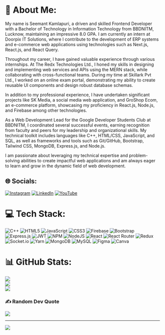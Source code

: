 # 💫 About Me:
My name is Seemant Kamlapuri, a driven and skilled Frontend Developer with a Bachelor of Technology in Information Technology from BBDNITM, Lucknow, maintaining an impressive 8.0 GPA. I am currently an intern at Doorpix IT Solutions, where I contribute to the development of ERP systems and e-commerce web applications using technologies such as Next.js, React.js, and React Query.

Throughout my career, I have gained valuable experience through various internships. At The Redx Technologies Ltd., I honed my skills in designing and implementing web services and APIs using the MERN stack, while collaborating with cross-functional teams. During my time at Skillark Pvt Ltd., I worked on an online exam portal, demonstrating my ability to create reusable UI components and design robust database schemas.

In addition to my professional experience, I have undertaken significant projects like SK Media, a social media web application, and GroShop Ecom, an e-commerce platform, showcasing my proficiency in React.js, Node.js, and Firebase among other technologies.

As a Web Development Lead for the Google Developer Students Club at BBDNITM, I coordinated several successful events, earning recognition from faculty and peers for my leadership and organizational skills. My technical toolkit includes languages like C++, HTML/CSS, JavaScript, and SQL, as well as frameworks and tools such as Git/GitHub, Bootstrap, Tailwind CSS, MongoDB, Express.js, and Node.js.

I am passionate about leveraging my technical expertise and problem-solving abilities to create impactful web applications and am always eager to learn and grow in the dynamic field of web development.

## 🌐 Socials:
[![Instagram](https://img.shields.io/badge/Instagram-%23E4405F.svg?logo=Instagram&logoColor=white)](https://instagram.com/https://www.instagram.com/seemant_20_11/) [![LinkedIn](https://img.shields.io/badge/LinkedIn-%230077B5.svg?logo=linkedin&logoColor=white)](https://linkedin.com/in/https://www.linkedin.com/in/seemant-kamlapuri-b682331b5/) [![YouTube](https://img.shields.io/badge/YouTube-%23FF0000.svg?logo=YouTube&logoColor=white)](https://youtube.com/@UC6_PcZu0dIjHJDXIPyFxqpA) 

# 💻 Tech Stack:
![C++](https://img.shields.io/badge/c++-%2300599C.svg?style=flat-square&logo=c%2B%2B&logoColor=white) ![HTML5](https://img.shields.io/badge/html5-%23E34F26.svg?style=flat-square&logo=html5&logoColor=white) ![JavaScript](https://img.shields.io/badge/javascript-%23323330.svg?style=flat-square&logo=javascript&logoColor=%23F7DF1E) ![CSS3](https://img.shields.io/badge/css3-%231572B6.svg?style=flat-square&logo=css3&logoColor=white) ![Firebase](https://img.shields.io/badge/firebase-%23039BE5.svg?style=flat-square&logo=firebase) ![Bootstrap](https://img.shields.io/badge/bootstrap-%23563D7C.svg?style=flat-square&logo=bootstrap&logoColor=white) ![Express.js](https://img.shields.io/badge/express.js-%23404d59.svg?style=flat-square&logo=express&logoColor=%2361DAFB) ![JWT](https://img.shields.io/badge/JWT-black?style=flat-square&logo=JSON%20web%20tokens) ![NPM](https://img.shields.io/badge/NPM-%23000000.svg?style=flat-square&logo=npm&logoColor=white) ![NodeJS](https://img.shields.io/badge/node.js-6DA55F?style=flat-square&logo=node.js&logoColor=white) ![React](https://img.shields.io/badge/react-%2320232a.svg?style=flat-square&logo=react&logoColor=%2361DAFB) ![React Router](https://img.shields.io/badge/React_Router-CA4245?style=flat-square&logo=react-router&logoColor=white) ![Redux](https://img.shields.io/badge/redux-%23593d88.svg?style=flat-square&logo=redux&logoColor=white) ![Socket.io](https://img.shields.io/badge/Socket.io-black?style=flat-square&logo=socket.io&badgeColor=010101) ![Yarn](https://img.shields.io/badge/yarn-%232C8EBB.svg?style=flat-square&logo=yarn&logoColor=white) ![MongoDB](https://img.shields.io/badge/MongoDB-%234ea94b.svg?style=flat-square&logo=mongodb&logoColor=white) ![MySQL](https://img.shields.io/badge/mysql-%2300f.svg?style=flat-square&logo=mysql&logoColor=white) 	![Figma](https://img.shields.io/badge/figma-%23F24E1E.svg?style=flat-square&logo=figma&logoColor=white) ![Canva](https://img.shields.io/badge/Canva-%2300C4CC.svg?style=flat-square&logo=Canva&logoColor=white)
# 📊 GitHub Stats:
![](https://github-readme-stats.vercel.app/api?username=seemant9118&theme=highcontrast&hide_border=true&include_all_commits=true&count_private=false)<br/>
![](https://github-readme-streak-stats.herokuapp.com/?user=seemant9118&theme=highcontrast&hide_border=true)<br/>
![](https://github-readme-stats.vercel.app/api/top-langs/?username=seemant9118&theme=highcontrast&hide_border=true&include_all_commits=true&count_private=false&layout=compact)

### ✍️ Random Dev Quote
![](https://quotes-github-readme.vercel.app/api?type=horizontal&theme=dark)

---
[![](https://visitcount.itsvg.in/api?id=seemant9118&icon=6&color=9)](https://visitcount.itsvg.in)

<!-- Proudly created with GPRM ( https://gprm.itsvg.in ) -->
